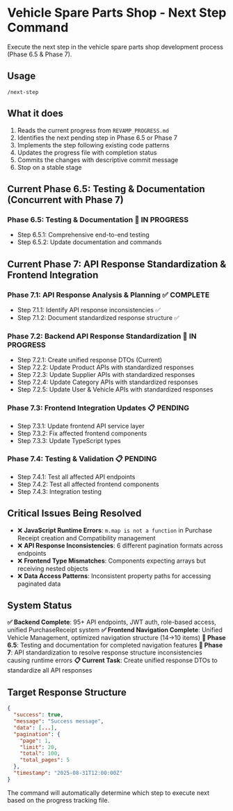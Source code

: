 # Vehicle Spare Parts Shop - Next Step Command

Execute the next step in the vehicle spare parts shop development process (Phase 6.5 & Phase 7).

## Usage
```
/next-step
```

## What it does
1. Reads the current progress from `REVAMP_PROGRESS.md`
2. Identifies the next pending step in Phase 6.5 or Phase 7
3. Implements the step following existing code patterns
4. Updates the progress file with completion status
5. Commits the changes with descriptive commit message
6. Stop on a stable stage

## Current Phase 6.5: Testing & Documentation (Concurrent with Phase 7)

### Phase 6.5: Testing & Documentation 🚧 IN PROGRESS
- Step 6.5.1: Comprehensive end-to-end testing
- Step 6.5.2: Update documentation and commands

## Current Phase 7: API Response Standardization & Frontend Integration

### Phase 7.1: API Response Analysis & Planning ✅ COMPLETE
- Step 7.1.1: Identify API response inconsistencies ✅
- Step 7.1.2: Document standardized response structure ✅

### Phase 7.2: Backend API Response Standardization 🚧 IN PROGRESS
- Step 7.2.1: Create unified response DTOs (Current)
- Step 7.2.2: Update Product APIs with standardized responses
- Step 7.2.3: Update Supplier APIs with standardized responses
- Step 7.2.4: Update Category APIs with standardized responses
- Step 7.2.5: Update User & Vehicle APIs with standardized responses

### Phase 7.3: Frontend Integration Updates 📋 PENDING
- Step 7.3.1: Update frontend API service layer
- Step 7.3.2: Fix affected frontend components
- Step 7.3.3: Update TypeScript types

### Phase 7.4: Testing & Validation 📋 PENDING
- Step 7.4.1: Test all affected API endpoints
- Step 7.4.2: Test all affected frontend components
- Step 7.4.3: Integration testing

## Critical Issues Being Resolved
- ❌ **JavaScript Runtime Errors**: `m.map is not a function` in Purchase Receipt creation and Compatibility management
- ❌ **API Response Inconsistencies**: 6 different pagination formats across endpoints  
- ❌ **Frontend Type Mismatches**: Components expecting arrays but receiving nested objects
- ❌ **Data Access Patterns**: Inconsistent property paths for accessing paginated data

## System Status
**✅ Backend Complete**: 95+ API endpoints, JWT auth, role-based access, unified PurchaseReceipt system
**✅ Frontend Navigation Complete**: Unified Vehicle Management, optimized navigation structure (14→10 items)
**🚧 Phase 6.5**: Testing and documentation for completed navigation features
**🚧 Phase 7**: API standardization to resolve response structure inconsistencies causing runtime errors
**📋 Current Task**: Create unified response DTOs to standardize all API responses

## Target Response Structure
```json
{
  "success": true,
  "message": "Success message",
  "data": [...],
  "pagination": {
    "page": 1,
    "limit": 20,
    "total": 100,
    "total_pages": 5
  },
  "timestamp": "2025-08-31T12:00:00Z"
}
```

The command will automatically determine which step to execute next based on the progress tracking file.